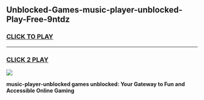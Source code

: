 
## Unblocked-Games-music-player-unblocked-Play-Free-9ntdz
<h3>
<a href="https://premium76.site?title=music-player-unblocked&ref=21A">CLICK TO PLAY</a></h3>
<hr>

<h3>
<a href="https://premium76.site?title=music-player-unblocked&ref=21A">CLICK 2 PLAY</a>
  
</h3>

<a href="https://premium76.site?title=music-player-unblocked&ref=21A"><img src="https://clearcache.store/games.png"></a>


**music-player-unblocked games unblocked: Your Gateway to Fun and Accessible Online Gaming**
